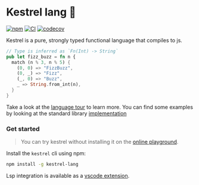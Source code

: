 # Kestrel lang 🦅

[![npm](https://badgen.net/npm/v/kestrel-lang)](https://www.npmjs.com/package/kestrel-lang)
[![CI](https://github.com/ascandone/kestrel-lang/actions/workflows/ci.yml/badge.svg)](https://github.com/ascandone/kestrel-lang/actions/workflows/ci.yml)
[![codecov](https://codecov.io/gh/ascandone/kestrel-lang/graph/badge.svg?token=rHjOLSg3xg)](https://codecov.io/gh/ascandone/kestrel-lang)

Kestrel is a pure, strongly typed functional language that compiles to js.

```rust
// Type is inferred as `Fn(Int) -> String`
pub let fizz_buzz = fn n {
  match (n % 3, n % 5) {
    (0, 0) => "FizzBuzz",
    (0, _) => "Fizz",
    (_, 0) => "Buzz",
    _ => String.from_int(n),
  }
}
```

Take a look at the [language tour](https://github.com/ascandone/kestrel-lang/blob/main/language-tour.md) to learn more. You can find some examples by looking at the standard library [implementation](https://github.com/ascandone/kestrel_core/tree/main/src)

### Get started

> You can try kestrel without installing it on the [online playground](https://kestrel-playground.vercel.app/).

Install the `kestrel` cli using npm:

```bash
npm install -g kestrel-lang
```

Lsp integration is available as a [vscode extension](https://marketplace.visualstudio.com/items?itemName=ascandone.kestrel-vscode).
